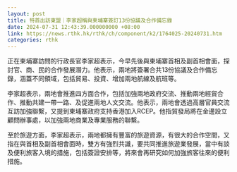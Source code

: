 ```yaml
---
layout: post
title: 特首出訪東盟｜李家超稱與柬埔寨簽訂13份協議及合作備忘錄
date: 2024-07-31 12:43:39.000000000 +08:00
link: https://news.rthk.hk/rthk/ch/component/k2/1764025-20240731.htm
categories: rthk
---
```


正在柬埔寨訪問的行政長官李家超表示，今早先後與柬埔寨首相及副首相會面，探討官、商、民的合作發展潛力。他表示，兩地將簽署合共13份協議及合作備忘錄，涵蓋不同領域，包括貿易、投資、增加兩地航線及航班等。

李家超表示，兩地會推進四方面合作，包括加強兩地政府交流、推動兩地經貿合作、推動共建一帶一路、及促進兩地人文交流。他表示，兩地會透過高層官員交流互訪加強聯繫，又提到柬埔寨政府支持香港加入RCEP。他指貿發局將在金邊設立顧問辦事處，以加強兩地商業及專業服務的聯繫。

至於旅遊方面，李家超表示，兩地都擁有豐富的旅遊資源，有很大的合作空間，又指在與首相及副首相會面時，雙方有強烈共識，要共同推進旅遊業發展，當中有談及便利旅客入境的措施，包括簽證安排等，將來會再研究如何加強旅客往來的便利措施。

